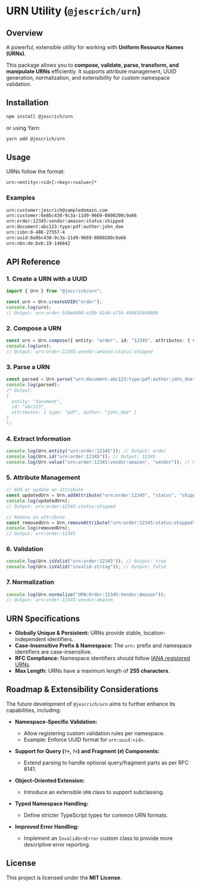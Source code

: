 # URN Utility (`@jescrich/urn`)

## Overview
A powerful, extensible utility for working with **Uniform Resource Names (URNs)**.

This package allows you to **compose, validate, parse, transform, and manipulate URNs** efficiently. It supports attribute management, UUID generation, normalization, and extensibility for custom namespace validation.

## Installation

```sh
npm install @jescrich/urn
```

or using Yarn:

```sh
yarn add @jescrich/urn
```

## Usage

URNs follow the format:  
```txt
urn:<entity>:<id>[:<key>:<value>]*
```

### **Examples**
```txt
urn:customer:jescrich@sampledomain.com
urn:customer:6e8bc430-9c3a-11d9-9669-0800200c9a66
urn:order:12345:vendor:amazon:status:shipped
urn:document:abc123:type:pdf:author:john_doe
urn:isbn:0-486-27557-4
urn:uuid:6e8bc430-9c3a-11d9-9669-0800200c9a66
urn:nbn:de:bvb:19-146642
```

## API Reference

### **1. Create a URN with a UUID**
```ts
import { Urn } from "@jescrich/urn";

const urn = Urn.createUUID("order");
console.log(urn);
// Output: urn:order:550e8400-e29b-41d4-a716-446655440000
```

### **2. Compose a URN**
```ts
const urn = Urn.compose({ entity: "order", id: "12345", attributes: { vendor: "amazon", status: "shipped" } });
console.log(urn);
// Output: urn:order:12345:vendor:amazon:status:shipped
```

### **3. Parse a URN**
```ts
const parsed = Urn.parse("urn:document:abc123:type:pdf:author:john_doe");
console.log(parsed);
/* Output:
{
  entity: "document",
  id: "abc123",
  attributes: { type: "pdf", author: "john_doe" }
}
*/
```

### **4. Extract Information**
```ts
console.log(Urn.entity("urn:order:12345")); // Output: order
console.log(Urn.id("urn:order:12345")); // Output: 12345
console.log(Urn.value("urn:order:12345:vendor:amazon", "vendor")); // Output: amazon
```

### **5. Attribute Management**
```ts
// Add or update an attribute
const updatedUrn = Urn.addAttribute("urn:order:12345", "status", "shipped");
console.log(updatedUrn);
// Output: urn:order:12345:status:shipped

// Remove an attribute
const removedUrn = Urn.removeAttribute("urn:order:12345:status:shipped", "status");
console.log(removedUrn);
// Output: urn:order:12345
```

### **6. Validation**
```ts
console.log(Urn.isValid("urn:order:12345")); // Output: true
console.log(Urn.isValid("invalid-string")); // Output: false
```

### **7. Normalization**
```ts
console.log(Urn.normalize("URN:Order:12345:Vendor:Amazon"));
// Output: urn:order:12345:vendor:amazon
```

## URN Specifications
- **Globally Unique & Persistent:** URNs provide stable, location-independent identifiers.
- **Case-Insensitive Prefix & Namespace:** The `urn:` prefix and namespace identifiers are case-insensitive.
- **RFC Compliance:** Namespace identifiers should follow [IANA registered URNs](https://www.iana.org/assignments/urn-namespaces/urn-namespaces.xhtml).
- **Max Length:** URNs have a maximum length of **255 characters**.

## Roadmap & Extensibility Considerations
The future development of `@jescrich/urn` aims to further enhance its capabilities, including:

- **Namespace-Specific Validation:**
  - Allow registering custom validation rules per namespace.
  - Example: Enforce UUID format for `urn:uuid:<id>`.

- **Support for Query (`?+`, `?=`) and Fragment (`#`) Components:**
  - Extend parsing to handle optional query/fragment parts as per RFC 8141.
  
- **Object-Oriented Extension:**
  - Introduce an extensible `URN` class to support subclassing.
  
- **Typed Namespace Handling:**
  - Define stricter TypeScript types for common URN formats.
  
- **Improved Error Handling:**
  - Implement an `InvalidUrnError` custom class to provide more descriptive error reporting.

## License
This project is licensed under the **MIT License**.

